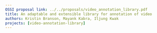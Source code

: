 ```yaml
---
OSSI proposal link: ../../proposals/video_annotation_library.pdf
title: An adaptable and extensible library for annotation of video
authors: Kristin Branson, Mayank Kabra, Iljung Kwak
projects: [video-annotation-library]
---
```

